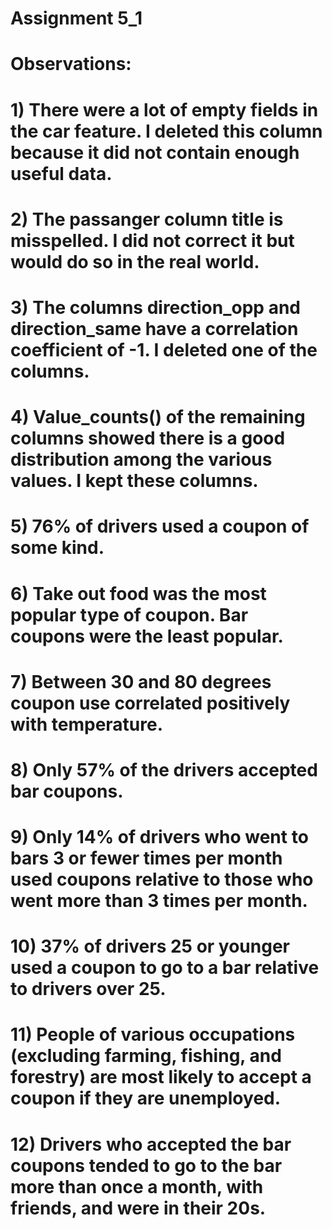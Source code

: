 # Assignment 5_1
# Observations:
# 1) There were a lot of empty fields in the car feature. I deleted this column because it did not contain enough useful data.
# 2) The passanger column title is misspelled. I did not correct it but would do so in the real world.
# 3) The columns direction_opp and direction_same have a correlation coefficient of -1. I deleted one of the columns.
# 4) Value_counts() of the remaining columns showed there is a good distribution among the various values. I kept these columns.
# 5) 76% of drivers used a coupon of some kind.
# 6) Take out food was the most popular type of coupon. Bar coupons were the least popular.
# 7) Between 30 and 80 degrees coupon use correlated positively with temperature.  
# 8) Only 57% of the drivers accepted bar coupons.
# 9) Only 14% of drivers who went to bars 3 or fewer times per month used coupons relative to those who went more than 3 times per month. 
# 10) 37% of drivers 25 or younger used a coupon to go to a bar relative to drivers over 25. 
# 11) People of various occupations (excluding farming, fishing, and forestry) are most likely to accept a coupon if they are unemployed.
# 12) Drivers who accepted the bar coupons tended to go to the bar more than once a month, with friends, and were in their 20s. 
